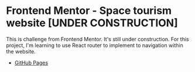 # Frontend Mentor - Space tourism website [UNDER CONSTRUCTION]

This is challenge from Frontend Mentor. It's still under construction. For this project, I'm learning to use React router to implement to navigation within the website.

- [GitHub Pages](https://llhyuan.github.io/Space-tourism-website/)


